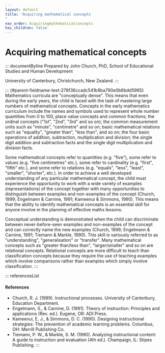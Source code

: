 ```yaml
---
layout: default
title: "Acquiring mathematical concepts 
"
nav_order: Acquiringmathematicalconcepts
has_children: false
---
```

# Acquiring mathematical concepts 


::: documentByline
Prepared by John Church, PhD, School of Educational Studies and Human
Development

University of Canterbury, Christchurch, New Zealand.
:::

::: {#parent-fieldname-text-278f36ccadc541b9ba790e0b6bdd5965}
Mathematics curricula are "conceptually dense". This means that even
during the early years, the child is faced with the task of mastering
large numbers of mathematical concepts. Concepts in the early
mathematics curriculum include the names and symbols used to represent
whole number quantities from 0 to 100, place value concepts and common
fractions; the ordinal concepts ("1st", "2nd", "3rd" and so on); the
common measurement units such as "minute", "centimetre" and so on; basic
mathematical relations such as "equality", "greater than", "less than",
and so on; the four basic operations of addition, subtraction,
multiplication and division; the single digit addition and subtraction
facts and the single digit multiplication and division facts.

Some mathematical concepts refer to quantities (e.g. "five"), some refer
to values (e.g. "five centimetres" etc.), some refer to cardinality
(e.g. "first", "fifth" etc.), and some refer to relations (e.g.
"equals", "less", "least", "smaller", "shorter", etc.). In order to
achieve a well developed understanding of any particular mathematical
concept, the child must experience the opportunity to work with a wide
variety of examples (representations) of the concept together with many
opportunities to distinguish between examples and non-examples of the
concept (Church, 1999; Engelmann & Carnine, 1991; Kameenui & Simmons,
1990). This means that the ability to identify mathematical concepts is
an essential skill for anyone involve in the planning of effective maths
lessons.

Conceptual understanding is demonstrated when the child can discriminate
between never-before-seen examples and non-examples of the concept and
can correctly name the new examples (Church, 1999; Engelmann & Carnine,
1991; Tiemann & Markle, 1990). This skill is variously referred to as
"understanding", "generalisation" or "transfer". Many mathematical
concepts such as "greater than/less than", "larger/smaller" and so on
are relational concepts. Relational concepts are more difficult to teach
than classification concepts because they require the use of teaching
examples which involve comparisons rather than examples which simply
involve classification.
:::

::: referencesList
#### References

-   Church, R. J. (1999). Instructional processes. University of
    Canterbury, Education Department.
-   Engelmann, S., & Carnine, D. (1991). Theory of instruction:
    Principles and applications (Rev. ed.). Eugene, OR: ADI Press.
-   Kameenui, E. J., & Simmons, D. C. (1990). Designing instructional
    strategies: The prevention of academic learning problems. Columbus,
    OH: Merrill Publishing Co.
-   Tiemann, P. W., & Markle, S. M. (1990). Analyzing instructional
    content: A guide to instruction and evaluation (4th ed.). Champaign,
    IL: Stipes Publishing.
:::
